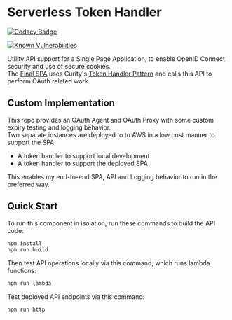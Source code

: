 # Serverless Token Handler

[![Codacy Badge](https://app.codacy.com/project/badge/Grade/bc52d166f1624ef9a2c0cfbf283deb23)](https://www.codacy.com/gh/gary-archer/oauth.tokenhandler.serverless/dashboard?utm_source=github.com&amp;utm_medium=referral&amp;utm_content=gary-archer/oauth.tokenhandler.serverless&amp;utm_campaign=Badge_Grade)

[![Known Vulnerabilities](https://snyk.io/test/github/gary-archer/oauth.tokenhandler.serverless/badge.svg?targetFile=package.json)](https://snyk.io/test/github/gary-archer/oauth.tokenhandler.serverless?targetFile=package.json)

Utility API support for a Single Page Application, to enable OpenID Connect security and use of secure cookies.\
The [Final SPA](https://github.com/gary-archer/oauth.websample.final) uses Curity's [Token Handler Pattern](https://github.com/curityio/spa-using-token-handler) and calls this API to perform OAuth related work.

## Custom Implementation

This repo provides an OAuth Agent and OAuth Proxy with some custom expiry testing and logging behavior.\
Two separate instances are deployed to to AWS in a low cost manner to support the SPA:

- A token handler to support local development
- A token handler to support the deployed SPA

This enables my end-to-end SPA, API and Logging behavior to run in the preferred way.

## Quick Start

To run this component in isolation, run these commands to build the API code:

```bash
npm install
npm run build
```

Then test API operations locally via this command, which runs lambda functions:

```bash
npm run lambda
```

Test deployed API endpoints via this command:

```bash
npm run http
```
